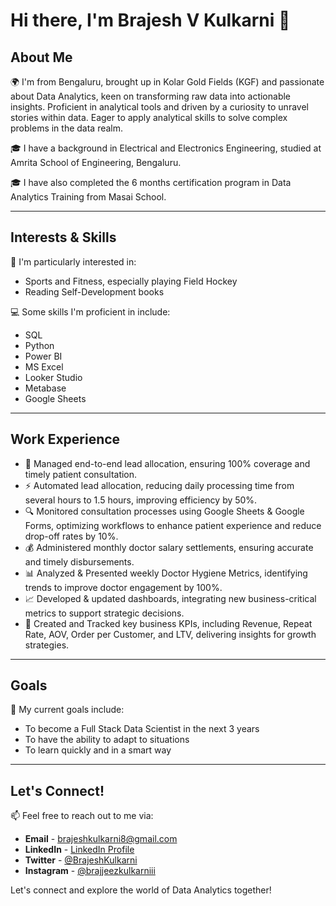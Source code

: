 # Hi there, I'm Brajesh V Kulkarni 👋

## About Me

🌍 I'm from Bengaluru, brought up in Kolar Gold Fields (KGF) and passionate about Data Analytics, keen on transforming raw data into actionable insights. Proficient in analytical tools and driven by a curiosity to unravel stories within data. Eager to apply analytical skills to solve complex problems in the data realm.

🎓 I have a background in Electrical and Electronics Engineering, studied at Amrita School of Engineering, Bengaluru.

🎓 I have also completed the 6 months certification program in Data Analytics Training from Masai School.  

---

## Interests & Skills

🚀 I'm particularly interested in:
- Sports and Fitness, especially playing Field Hockey
- Reading Self-Development books

💻 Some skills I'm proficient in include:
- SQL
- Python
- Power BI
- MS Excel
- Looker Studio
- Metabase
- Google Sheets

---

## Work Experience

- 📌 Managed end-to-end lead allocation, ensuring 100% coverage and timely patient consultation.
- ⚡ Automated lead allocation, reducing daily processing time from several hours to 1.5 hours, improving efficiency by 50%.
- 🔍 Monitored consultation processes using Google Sheets & Google Forms, optimizing workflows to enhance patient experience and reduce drop-off rates by 10%.
- 💰 Administered monthly doctor salary settlements, ensuring accurate and timely disbursements.
- 📊 Analyzed & Presented weekly Doctor Hygiene Metrics, identifying trends to improve doctor engagement by 100%.
- 📈 Developed & updated dashboards, integrating new business-critical metrics to support strategic decisions.
- 📌 Created and Tracked key business KPIs, including Revenue, Repeat Rate, AOV, Order per Customer, and LTV, delivering insights for growth strategies.

---

## Goals

🎯 My current goals include:
- To become a Full Stack Data Scientist in the next 3 years
- To have the ability to adapt to situations
- To learn quickly and in a smart way

---

## Let's Connect!

📫 Feel free to reach out to me via:
- **Email** - [brajeshkulkarni8@gmail.com](mailto:brajeshkulkarni8@gmail.com)
- **LinkedIn** - [LinkedIn Profile](https://www.linkedin.com/in/brajesh-v-kulkarni-ab3911108/)
- **Twitter** - [@BrajeshKulkarni](https://twitter.com/BrajeshKulkarni)
- **Instagram** - [@brajjeezkulkarniii](https://www.instagram.com/brajjeezkulkarniii/)

Let's connect and explore the world of Data Analytics together!
